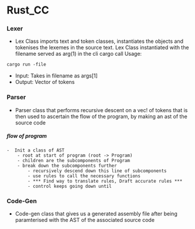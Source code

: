 # Rust_CC

### Lexer

- Lex Class imports text and token classes, instantiates the objects and
tokenises the lexemes in the source text. Lex Class instantiated with the filename served as arg(1) in the cli cargo call
Usage:

```markdown
cargo run -file 
```

- Input: Takes in filename as args[1]
- Output: Vector of tokens

### Parser

- Parser class that performs recursive descent on a vec! of tokens that is then used to ascertain the flow of the program, by making an ast of the source code 
##### flow of program 
    -  Init a class of AST 
        - root at start of program (root -> Program)
        - children are the subcomponents of Program
        - break down the subcomponents further
            - recursively descend down this line of subcomponents
            - use rules to call the necessary functions
            - *** Find way to translate rules, Draft accurate rules ***
            - control keeps going down until 

### Code-Gen
- Code-gen class that gives us a generated assembly file after being paramterised with the AST of the associated source code